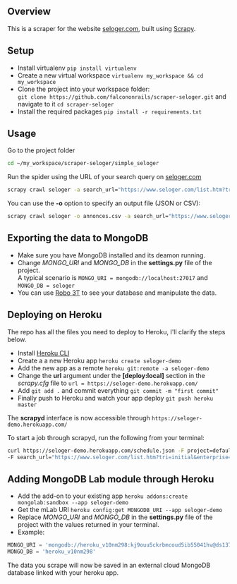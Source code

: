 ## Overview
This is a scraper for the website [seloger.com](www.seloger.com), built using [Scrapy](https://github.com/scrapy/scrapy/tree/1.7).

## Setup
- Install virtualenv `pip install virtualenv`
- Create a new virtual workspace `virtualenv my_workspace && cd my_workspace`
- Clone the project into your workspace folder:    
`git clone https://github.com/falcononrails/scraper-seloger.git` and navigate to it `cd scraper-seloger`
- Install the required packages `pip install -r requirements.txt`

## Usage
Go to the project folder 
```bash
cd ~/my_workspace/scraper-seloger/simple_seloger
```
Run the spider using the URL of your search query on [seloger.com](www.seloger.com)
```bash
scrapy crawl seloger -a search_url="https://www.seloger.com/list.htm?tri=initial&enterprise=0&idtypebien=2,1&pxMax=1000000&idtt=2,5&naturebien=1,2,4&ci=910377"
```
You can use the **-o** option to specify an output file (JSON or CSV):
```bash
scrapy crawl seloger -o annonces.csv -a search_url="https://www.seloger.com/list.htm?tri=initial&enterprise=0&idtypebien=2,1&pxMax=1000000&idtt=2,5&naturebien=1,2,4&ci=910377"
```
## Exporting the data to MongoDB 

- Make sure you have MongoDB installed and its deamon running.
- Change *MONGO_URI* and *MONGO_DB* in the **settings.py** file of the project.  
A typical scenario is `MONGO_URI = mongodb://localhost:27017` and `MONGO_DB = seloger`
- You can use [Robo 3T](https://robomongo.org/) to see your database and manipulate the data.

## Deploying on Heroku

The repo has all the files you need to deploy to Heroku, I'll clarify the steps below.
- Install [Heroku CLI](https://devcenter.heroku.com/articles/heroku-cli#download-and-install)
- Create a a new Heroku app `heroku create seloger-demo`
- Add the new app as a remote `heroku git:remote -a seloger-demo`
- Change the **url** argument under the **[deploy:local]** section in the *scrapy.cfg* file to `url = https://seloger-demo.herokuapp.com/`
- Add `git add .` and commit everything `git commit -m "first commit"`
- Finally push to Heroku and watch your app deploy `git push heroku master`

The **scrapyd** interface is now accessible through `https://seloger-demo.herokuapp.com/`

To start a job through scrapyd, run the following from your terminal:

```bash
curl https://seloger-demo.herokuapp.com/schedule.json -F project=default -F spider=seloger 
-F search_url="https://www.seloger.com/list.htm?tri=initial&enterprise=0&idtypebien=2,1&pxMax=1000000&idtt=2,5&naturebien=1,2,4&ci=910377"
```
## Adding MongoDB Lab module through Heroku
- Add the add-on to your existing app `heroku addons:create mongolab:sandbox --app seloger-demo`
- Get the mLab URI `heroku config:get MONGODB_URI --app seloger-demo`
- Replace *MONGO_URI* and *MONGO_DB* in the **settings.py** file of the project with the values returned in your terminal.
- Example: 
```python
MONGO_URI = 'mongodb://heroku_v10nm298:kj9ouu5ckrbmcoud5ib55041hv@ds137740.mlab.com:37740/heroku_v10nm298'
MONGO_DB = 'heroku_v10nm298'
```
The data you scrape will now be saved in an external cloud MongoDB database linked with your heroku app.
